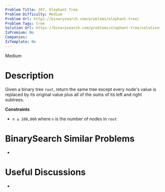 ```yaml
---
Problem Title: 397. Elephant Tree
Problem Difficulty: Medium
Problem Url: https://binarysearch.com/problems/elephant-tree/
Problem Tags: tree
Solution Url: https://binarysearch.com/problems/elephant-tree/solutions/
IsPremium: No
Companies: 
IsTemplate: No
---
```


<span style="color: ;">Medium</span>

# Description

Given a binary tree `root`, return the same tree except every node's value is replaced by its original value plus all of the sums of its left and right subtrees.

**Constraints**
- `n ≤ 100,000` where `n` is the number of nodes in `root`

# BinarySearch Similar Problems

- []()

# Useful Discussions

- []()
